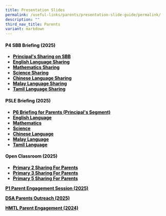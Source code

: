 ```yaml
---
title: Presentation Slides
permalink: /useful-links/parents/presentation-slide-guide/permalink/
description: ""
third_nav_title: Parents
variant: markdown
---
```

<h4><span style="color: #000000;"><strong>P4 SBB Briefing (2025)</strong></span></h4>
<ul>
<li><span style="color: #000000;"><strong><a rel="noopener" target="_blank" href="/files/2025_p4_briefing_principal.pdf" style="color: #000000;">Principal's Sharing on SBB</a></strong></span></li>
<li><span style="color: #000000;"><strong><a rel="noopener" target="_blank" href="/files/2025_p4_sbb_el.pdf" style="color: #000000;">English Language Sharing</a></strong></span></li>
<li><span style="color: #000000;"><strong><a rel="noopener" target="_blank" href="/files/2025_p4_sbb_ma.pdf" style="color: #000000;">Mathematics Sharing</a></strong></span></li>
<li><span style="color: #000000;"><strong><a rel="noopener" target="_blank" href="/files/2025_p4_sbb_sc.pdf" style="color: #000000;">Science Sharing</a></strong></span></li>
<li><span style="color: #000000;"><strong><a rel="noopener" target="_blank" href="/files/2025_p4_sbb_cl.pdf" style="color: #000000;">Chinese Language Sharing</a></strong></span></li>
<li><span style="color: #000000;"><strong><a rel="noopener" target="_blank" href="/files/2025_p4_sbb_ml.pdf" style="color: #000000;">Malay Language Sharing</a></strong></span></li>
<li><span style="color: #000000;"><strong><a rel="noopener" target="_blank" href="/files/2025_p4_sbb_tl.pdf" style="color: #000000;">Tamil Language Sharing</a></strong></span></li>
</ul>
<h4><span style="color: #000000;"><strong>PSLE Briefing (2025)</strong></span></h4>
<ul>
<li><span style="color: #000000;"><a rel="noopener" target="_blank" href="/files/p6_briefing_for_parents.pdf" style="color: #000000; text-decoration: underline;"><strong>P6 Briefing for Parents (Principal's Segment)</strong></a></span></li>
<li><span style="color: #000000;"><a rel="noopener" target="_blank" href="/files/PSLE_Briefing_2025_English_Language.pdf" style="color: #000000; text-decoration: underline;"><strong>English Language</strong></a></span></li>
<li><span style="color: #000000;"><a rel="noopener" target="_blank" href="/files/PSLE_Briefing_2025_Mathematics.pdf" style="color: #000000; text-decoration: underline;"><strong>Mathematics</strong></a></span></li>
<li><span style="color: #000000;"><a rel="noopener" target="_blank" href="/files/PSLE_Briefing_2025_Science.pdf" style="color: #000000; text-decoration: underline;"><strong>Science</strong></a></span></li>
<li><span style="color: #000000;"><a rel="noopener" target="_blank" href="/files/PSLE_Briefing_2025_Chinese_Language.pdf" style="color: #000000; text-decoration: underline;"><strong>Chinese Language</strong></a></span></li>
<li><span style="color: #000000;"><a rel="noopener" target="_blank" href="/files/PSLE_Briefing_2025_Malay_Language.pdf" style="color: #000000; text-decoration: underline;"><strong>Malay Language</strong></a></span></li>
<li><span style="color: #000000;"><a rel="noopener" target="_blank" href="/files/PSLE_Briefing_2025_Tamil_Language.pdf" style="color: #000000; text-decoration: underline;"><strong>Tamil Language</strong></a></span></li>
</ul>
<h4><span style="color: #000000;"><strong>Open Classroom (2025)</strong></span></h4>
<ul>
<li><span style="color: #000000;"><a rel="noopener" target="_blank" href="/files/P2_OCR_For_Parents_2025.pdf" style="color: #000000;"><strong>Primary 2 Sharing For Parents</strong></a></span></li>
<li><span style="color: #000000;"><a rel="noopener" target="_blank" href="/files/P3_OCR_For_Parents_2025.pdf" style="color: #000000;"><strong>Primary 3 Sharing For Parents</strong></a></span></li>
<li><span style="color: #000000;"><a rel="noopener" target="_blank" href="/files/P5_OCR_For_Parents_2025.pdf" style="color: #000000;"><strong>Primary 5 Sharing For Parents</strong></a></span></li>
</ul>
<p><span style="color: #000000;"><strong><a href="/files/Primary_1_Parent_Engagement_Session_2025.pdf" style="color: #000000;">P1 Parent Engagement Session (2025)</a></strong></span></p>
<p><span style="color: #000000;"><strong><a href="/files/DSA_Parents_Outreach_2025.pdf" style="color: #000000;">DSA Parents Outreach (2025)</a></strong></span></p>
<p><span style="color: #000000;"><strong><a href="/files/2024_hmtl_briefing.pdf" style="color: #000000;">HMTL Parent Engagement (2024)</a></strong></span></p>